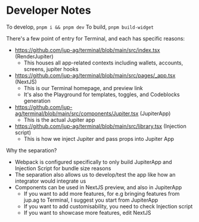 # Developer Notes

To develop, `pnpm i && pnpm dev`
To build, `pnpm build-widget`

There's a few point of entry for Terminal, and each has specific reasons:

- https://github.com/jup-ag/terminal/blob/main/src/index.tsx (RenderJupiter)
  - This houses all app-related contexts including wallets, accounts, screens, jupiter hooks
- https://github.com/jup-ag/terminal/blob/main/src/pages/_app.tsx (NextJS)
  - This is our Terminal homepage, and preview link
  - It's also the Playground for templates, toggles, and Codeblocks generation
- https://github.com/jup-ag/terminal/blob/main/src/components/Jupiter.tsx (JupiterApp)
  - This is the actual Jupiter app
- https://github.com/jup-ag/terminal/blob/main/src/library.tsx (Injection script)
  - This is how we inject Jupiter and pass props into Jupiter App

Why the separation?

- Webpack is configured specifically to only build JupiterApp and Injection Script for bundle size reasons
- The separation also allows us to develop/test the app like how an integrator would integrate us
- Components can be used in NextJS preview, and also in JupiterApp
  - If you want to add more features, for e.g bringing features from jup.ag to Terminal, I suggest you start from JupiterApp
  - If you want to add customisability, you need to check Injection script
  - If you want to showcase more features, edit NextJS
